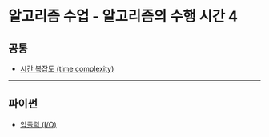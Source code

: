# 알고리즘 수업 - 알고리즘의 수행 시간 4

## 공통
* [시간 복잡도 (time complexity)](https://github.com/Khamax4mr/Backjoon-edition/wiki/%EC%8B%9C%EA%B0%84-%EB%B3%B5%EC%9E%A1%EB%8F%84-(time-complexity))

***

## 파이썬
* [입출력 (I/O)](https://github.com/Khamax4mr/Backjoon-edition/wiki/%EC%9E%85%EC%B6%9C%EB%A0%A5-(I-O))